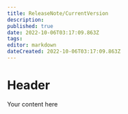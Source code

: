 ```yaml
---
title: ReleaseNote/CurrentVersion
description: 
published: true
date: 2022-10-06T03:17:09.863Z
tags: 
editor: markdown
dateCreated: 2022-10-06T03:17:09.863Z
---
```


# Header
Your content here